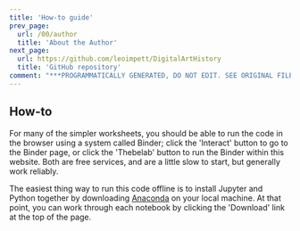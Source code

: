 ```yaml
---
title: 'How-to guide'
prev_page:
  url: /00/author
  title: 'About the Author'
next_page:
  url: https://github.com/leoimpett/DigitalArtHistory
  title: 'GitHub repository'
comment: "***PROGRAMMATICALLY GENERATED, DO NOT EDIT. SEE ORIGINAL FILES IN /content***"
---
```

## How-to 

For many of the simpler worksheets, you should be able to run the code in the browser using a system called Binder; click the 'Interact' button to go to the Binder page, or click the 'Thebelab' button to run the Binder within this website. Both are free services, and are a little slow to start, but generally work reliably. 

The easiest thing way to run this code offline is to install Jupyter and Python together by downloading [Anaconda](https://anaconda.com/distribution) on your local machine. At that point, you can work through each notebook by clicking the 'Download' link at the top of the page. 